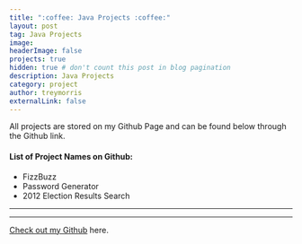 ```yaml
---
title: ":coffee: Java Projects :coffee:"
layout: post
tag: Java Projects
image: 
headerImage: false
projects: true
hidden: true # don't count this post in blog pagination
description: Java Projects
category: project
author: treymorris
externalLink: false
---
```

All projects are stored on my Github Page and can be found below through the Github link.

#### List of Project Names on Github:

- FizzBuzz 
- Password Generator
- 2012 Election Results Search 


---



---

[Check out my Github](https://github.com/TreyBMorris) here.
